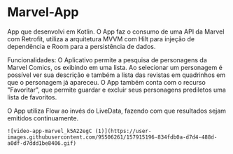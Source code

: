 # Marvel-App
App que desenvolvi em Kotlin. 
O App faz o consumo de uma API da Marvel com Retrofit, utiliza a arquitetura MVVM com Hilt para injeção de dependência e Room para a persistência de dados. 

Funcionalidades: O Aplicativo permite a pesquisa de personagens da Marvel Comics, os exibindo em uma lista. 
Ao selecionar um personagem é possível ver sua descrição e também a lista das revistas em quadrinhos em que o personagem já apareceu. 
O App também conta com o recurso "Favoritar", que permite guardar e excluir seus personagens prediletos uma lista de favoritos.  

O App utiliza Flow ao invés do LiveData, fazendo com que resultados sejam emitidos continuamente.


  
    ![video-app-marvel_k5A22egC (1)](https://user-images.githubusercontent.com/95506261/157915196-834fdb0a-d7d4-488d-a0df-d7ddd1be8406.gif)


